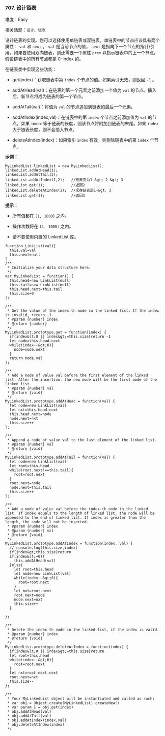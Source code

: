 ### 707. 设计链表

难度：Easy

相关话题：`设计`、`链表`

设计链表的实现。您可以选择使用单链表或双链表。单链表中的节点应该具有两个属性： `val` 和 `next` 。 `val` 是当前节点的值， `next` 是指向下一个节点的指针/引用。如果要使用双向链表，则还需要一个属性 `prev` 以指示链表中的上一个节点。假设链表中的所有节点都是 0-index 的。



在链表类中实现这些功能：





* get(index)：获取链表中第 `index` 个节点的值。如果索引无效，则返回 `-1` 。

* addAtHead(val)：在链表的第一个元素之前添加一个值为 `val` 的节点。插入后，新节点将成为链表的第一个节点。

* addAtTail(val)：将值为 `val`  的节点追加到链表的最后一个元素。

* addAtIndex(index,val)：在链表中的第 `index` 个节点之前添加值为 `val`  的节点。如果 `index` 等于链表的长度，则该节点将附加到链表的末尾。如果  `index`  大于链表长度，则不会插入节点。

* deleteAtIndex(index)：如果索引 `index`  有效，则删除链表中的第 `index`  个节点。









 **示例：** 





```
MyLinkedList linkedList = new MyLinkedList();
linkedList.addAtHead(1);
linkedList.addAtTail(3);
linkedList.addAtIndex(1,2);   //链表变为1-&gt; 2-&gt; 3
linkedList.get(1);            //返回2
linkedList.deleteAtIndex(1);  //现在链表是1-&gt; 3
linkedList.get(1);            //返回3

```





 **提示：** 





* 所有值都在 `[1, 1000]` 之内。

* 操作次数将在 `[1, 1000]` 之内。

* 请不要使用内置的 LinkedList 库。






```
function LinkList(val){
  this.val=val
  this.next=null
}
/**
 * Initialize your data structure here.
 */
var MyLinkedList = function() {
  this.head=new LinkList(null)
  this.tail=new LinkList(null)
  this.head.next=this.tail
  this.size=0
};

/**
 * Get the value of the index-th node in the linked list. If the index is invalid, return -1. 
 * @param {number} index
 * @return {number}
 */
MyLinkedList.prototype.get = function(index) {
  if(index&lt;0 || index&gt;=this.size)return -1
  let node=this.head.next
  while(index--&gt;0){
    node=node.next
  }
  return node.val
};

/**
 * Add a node of value val before the first element of the linked list. After the insertion, the new node will be the first node of the linked list. 
 * @param {number} val
 * @return {void}
 */
MyLinkedList.prototype.addAtHead = function(val) {
  let node=new LinkList(val)
  let nxt=this.head.next
  this.head.next=node
  node.next=nxt
  this.size++
};

/**
 * Append a node of value val to the last element of the linked list. 
 * @param {number} val
 * @return {void}
 */
MyLinkedList.prototype.addAtTail = function(val) {
  let node=new LinkList(val)
  let root=this.head
  while(root.next!==this.tail){
    root=root.next
  }
  root.next=node
  node.next=this.tail
  this.size++
};

/**
 * Add a node of value val before the index-th node in the linked list. If index equals to the length of linked list, the node will be appended to the end of linked list. If index is greater than the length, the node will not be inserted. 
 * @param {number} index 
 * @param {number} val
 * @return {void}
 */
MyLinkedList.prototype.addAtIndex = function(index, val) {
  // console.log(this.size,index)
  if(index&gt;this.size)return
  if(index&lt;=0){
    this.addAtHead(val)
  }else{
    let root=this.head
    let node=new LinkList(val)
    while(index--&gt;0){
      root=root.next
    }
    let nxt=root.next
    root.next=node
    node.next=nxt
    this.size++
  }

};

/**
 * Delete the index-th node in the linked list, if the index is valid. 
 * @param {number} index
 * @return {void}
 */
MyLinkedList.prototype.deleteAtIndex = function(index) {
  if(index&lt;0 || index&gt;=this.size)return
  let root=this.head
  while(index--&gt;0){
    root=root.next
  }
  let nxt=root.next.next
  root.next=nxt
  this.size--
};

/** 
 * Your MyLinkedList object will be instantiated and called as such:
 * var obj = Object.create(MyLinkedList).createNew()
 * var param_1 = obj.get(index)
 * obj.addAtHead(val)
 * obj.addAtTail(val)
 * obj.addAtIndex(index,val)
 * obj.deleteAtIndex(index)
 */



```
